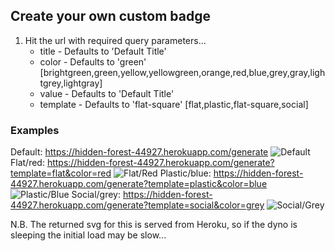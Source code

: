 ## Create your own custom badge

1. Hit the url with required query parameters... 
	* title - Defaults to 'Default Title' 
	* color - Defaults to 'green' [brightgreen,green,yellow,yellowgreen,orange,red,blue,grey,gray,lightgrey,lightgray]
	* value - Defaults to 'Default Title'
	* template - Defaults to 'flat-square' [flat,plastic,flat-square,social]

### Examples
Default: https://hidden-forest-44927.herokuapp.com/generate ![Default](https://hidden-forest-44927.herokuapp.com/generate)
Flat/red: https://hidden-forest-44927.herokuapp.com/generate?template=flat&color=red ![Flat/Red](https://hidden-forest-44927.herokuapp.com/generate?template=flat&color=red)
Plastic/blue: https://hidden-forest-44927.herokuapp.com/generate?template=plastic&color=blue ![Plastic/Blue](https://hidden-forest-44927.herokuapp.com/generate?template=plastic&color=blue)
Social/grey: https://hidden-forest-44927.herokuapp.com/generate?template=social&color=grey ![Social/Grey](https://hidden-forest-44927.herokuapp.com/generate?template=social&color=grey)


N.B. The returned svg for this is served from Heroku, so if the dyno is sleeping the initial load may be slow...
